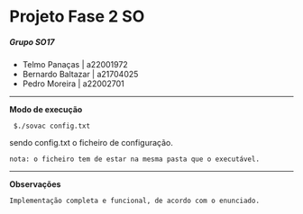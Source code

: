 # Projeto Fase 2 SO
##### Grupo SO17
- Telmo Panaças | a22001972
- Bernardo Baltazar | a21704025
- Pedro Moreira | a22002701
---
**Modo de execução**
```
 $./sovac config.txt
 ```
sendo config.txt o ficheiro de configuração.
```
nota: o ficheiro tem de estar na mesma pasta que o executável.
```
--- 
**Observações**
```
Implementação completa e funcional, de acordo com o enunciado.
```
